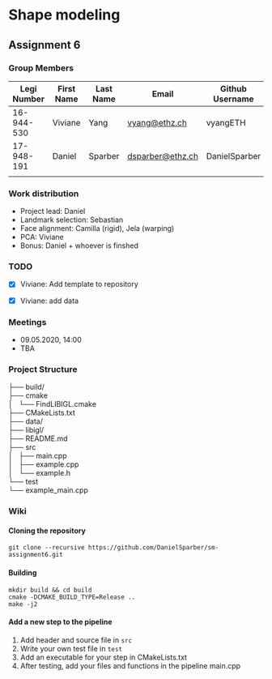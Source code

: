 # Shape modeling
## Assignment 6

### Group Members

| Legi Number | First Name | Last Name | Email            | Github Username |
| ----------- | ---------- | --------- | ---------------- | --------------- |
| 16-944-530  | Viviane    | Yang      | vyang@ethz.ch    | vyangETH        |
| 17-948-191  | Daniel     | Sparber   | dsparber@ethz.ch | DanielSparber   |
|             |            |           |                  |                 |

### Work distribution

- Project lead: Daniel
- Landmark selection: Sebastian
- Face alignment: Camilla (rigid), Jela (warping)
- PCA: Viviane
- Bonus: Daniel + whoever is finshed


### TODO

- [x] Viviane: Add template to repository
- [x] Viviane: add data


### Meetings

- 09.05.2020, 14:00
- TBA

### Project Structure

├── build/  
├── cmake  
│   └── FindLIBIGL.cmake  
├── CMakeLists.txt  
├── data/  
├── libigl/  
├── README.md  
├── src  
│   ├── main.cpp  
│   ├── example.cpp  
│   └── example.h  
└── test  
    └── example_main.cpp  



### Wiki

#### Cloning the repository

```
git clone --recursive https://github.com/DanielSparber/sm-assignment6.git
```

#### Building

```
mkdir build && cd build
cmake -DCMAKE_BUILD_TYPE=Release ..
make -j2
```

#### Add a new step to the pipeline
1. Add header and source file in `src`
2. Write your own test file in `test`
3. Add an executable for your step in CMakeLists.txt
4. After testing, add your files and functions in the pipeline main.cpp
